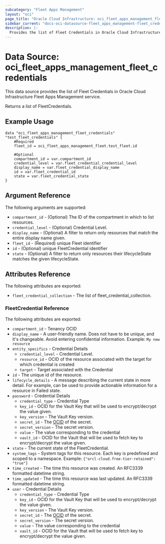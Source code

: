 ```yaml
---
subcategory: "Fleet Apps Management"
layout: "oci"
page_title: "Oracle Cloud Infrastructure: oci_fleet_apps_management_fleet_credentials"
sidebar_current: "docs-oci-datasource-fleet_apps_management-fleet_credentials"
description: |-
  Provides the list of Fleet Credentials in Oracle Cloud Infrastructure Fleet Apps Management service
---
```


# Data Source: oci_fleet_apps_management_fleet_credentials
This data source provides the list of Fleet Credentials in Oracle Cloud Infrastructure Fleet Apps Management service.

Returns a list of FleetCredentials.


## Example Usage

```hcl
data "oci_fleet_apps_management_fleet_credentials" "test_fleet_credentials" {
	#Required
	fleet_id = oci_fleet_apps_management_fleet.test_fleet.id

	#Optional
	compartment_id = var.compartment_id
	credential_level = var.fleet_credential_credential_level
	display_name = var.fleet_credential_display_name
	id = var.fleet_credential_id
	state = var.fleet_credential_state
}
```

## Argument Reference

The following arguments are supported:

* `compartment_id` - (Optional) The ID of the compartment in which to list resources.
* `credential_level` - (Optional) Credential Level.
* `display_name` - (Optional) A filter to return only resources that match the entire display name given.
* `fleet_id` - (Required) unique Fleet identifier
* `id` - (Optional) unique FleetCredential identifier
* `state` - (Optional) A filter to return only resources their lifecycleState matches the given lifecycleState.


## Attributes Reference

The following attributes are exported:

* `fleet_credential_collection` - The list of fleet_credential_collection.

### FleetCredential Reference

The following attributes are exported:

* `compartment_id` - Tenancy OCID
* `display_name` - A user-friendly name. Does not have to be unique, and it's changeable. Avoid entering confidential information.  Example: `My new resource` 
* `entity_specifics` - Credential Details
	* `credential_level` - Credential Level.
	* `resource_id` - OCID of the resource associated with the target for which credential is created
	* `target` - Target associated with the Credential
* `id` - The unique id of the resource.
* `lifecycle_details` - A message describing the current state in more detail. For example, can be used to provide actionable information for a resource in Failed state.
* `password` - Credential Details
	* `credential_type` - Credential Type
	* `key_id` - OCID for the Vault Key that will be used to encrypt/decrypt the value given.
	* `key_version` - The Vault Key version.
	* `secret_id` - The [OCID](https://docs.cloud.oracle.com/iaas/Content/General/Concepts/identifiers.htm) of the secret.
	* `secret_version` - The secret version.
	* `value` - The value corresponding to the credential
	* `vault_id` - OCID for the Vault that will be used to fetch key to encrypt/decrypt the value given.
* `state` - The current state of the FleetCredential.
* `system_tags` - System tags for this resource. Each key is predefined and scoped to a namespace. Example: `{"orcl-cloud.free-tier-retained": "true"}` 
* `time_created` - The time this resource was created. An RFC3339 formatted datetime string.
* `time_updated` - The time this resource was last updated. An RFC3339 formatted datetime string.
* `user` - Credential Details
	* `credential_type` - Credential Type
	* `key_id` - OCID for the Vault Key that will be used to encrypt/decrypt the value given.
	* `key_version` - The Vault Key version.
	* `secret_id` - The [OCID](https://docs.cloud.oracle.com/iaas/Content/General/Concepts/identifiers.htm) of the secret.
	* `secret_version` - The secret version.
	* `value` - The value corresponding to the credential
	* `vault_id` - OCID for the Vault that will be used to fetch key to encrypt/decrypt the value given.

